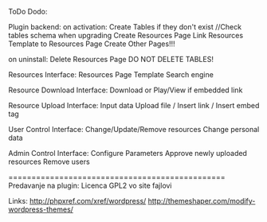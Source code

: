 ToDo Dodo:

Plugin backend:
  on activation: 
    Create Tables if they don't exist
    //Check tables schema when upgrading
    Create Resources Page
    Link Resources Template to Resources Page
    Create Other Pages!!!    

  on uninstall:
    Delete Resources Page 
    DO NOT DELETE TABLES!
        
Resources Interface:
  Resources Page Template
  Search engine

Resource Download Interface:
  Download or Play/View if embedded link
  
Resource Upload Interface:
  Input data
  Upload file / Insert link / Insert embed tag
  
User Control Interface:
  Change/Update/Remove resources
  Change personal data    

Admin Control Interface:
  Configure Parameters
  Approve newly uploaded resources
  Remove users


===============================================
Predavanje na plugin:
Licenca GPL2 vo site fajlovi

Links:
http://phpxref.com/xref/wordpress/
http://themeshaper.com/modify-wordpress-themes/
